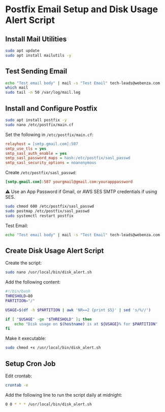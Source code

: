 # Postfix Email Setup and Disk Usage Alert Script

## Install Mail Utilities

``` bash
sudo apt update
sudo apt install mailutils -y
```

## Test Sending Email

``` bash
echo "Test email body" | mail -s "Test Email" tech-leads@webenza.com
which mail
sudo tail -n 50 /var/log/mail.log
```

## Install and Configure Postfix

``` bash
sudo apt install postfix -y
sudo nano /etc/postfix/main.cf
```

Set the following in `/etc/postfix/main.cf`:

``` ini
relayhost = [smtp.gmail.com]:587
smtp_use_tls = yes
smtp_sasl_auth_enable = yes
smtp_sasl_password_maps = hash:/etc/postfix/sasl_passwd
smtp_sasl_security_options = noanonymous
```

Create `/etc/postfix/sasl_passwd`:

``` ini
[smtp.gmail.com]:587 yourgmail@gmail.com:yourapppassword
```

⚠️ Use an App Password if Gmail, or AWS SES SMTP credentials if using
SES.

``` bash
sudo chmod 600 /etc/postfix/sasl_passwd
sudo postmap /etc/postfix/sasl_passwd
sudo systemctl restart postfix
```

Test Email:

``` bash
echo "Test email body" | mail -s "Test Email" tech-leads@webenza.com
```

## Create Disk Usage Alert Script

Create the script:

``` bash
sudo nano /usr/local/bin/disk_alert.sh
```

Add the following content:

``` bash
#!/bin/bash
THRESHOLD=80
PARTITION="/"

USAGE=$(df -h $PARTITION | awk 'NR==2 {print $5}' | sed 's/%//')

if [ "$USAGE" -ge "$THRESHOLD" ]; then
    echo "Disk usage on $(hostname) is at ${USAGE}% for $PARTITION"     | mail -s "EC2 Disk Alert: $(hostname)" your-email@example.com
fi
```

Make it executable:

``` bash
sudo chmod +x /usr/local/bin/disk_alert.sh
```

## Setup Cron Job

Edit crontab:

``` bash
crontab -e
```

Add the following line to run the script daily at midnight:

``` bash
0 0 * * * /usr/local/bin/disk_alert.sh
```
